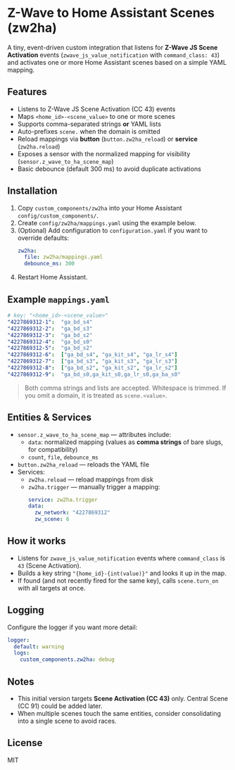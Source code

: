 # Z-Wave to Home Assistant Scenes (zw2ha)

A tiny, event-driven custom integration that listens for **Z-Wave JS Scene Activation** events
(`zwave_js_value_notification` with `command_class: 43`) and activates one or more Home Assistant
scenes based on a simple YAML mapping.

## Features
- Listens to Z-Wave JS Scene Activation (CC 43) events
- Maps `<home_id>-<scene_value>` to one or more scenes
- Supports comma-separated strings **or** YAML lists
- Auto-prefixes `scene.` when the domain is omitted
- Reload mappings via **button** (`button.zw2ha_reload`) or **service** (`zw2ha.reload`)
- Exposes a sensor with the normalized mapping for visibility (`sensor.z_wave_to_ha_scene_map`)
- Basic debounce (default 300 ms) to avoid duplicate activations

## Installation
1. Copy `custom_components/zw2ha` into your Home Assistant `config/custom_components/`.
2. Create `config/zw2ha/mappings.yaml` using the example below.
3. (Optional) Add configuration to `configuration.yaml` if you want to override defaults:
   ```yaml
   zw2ha:
     file: zw2ha/mappings.yaml
     debounce_ms: 300
   ```
4. Restart Home Assistant.

## Example `mappings.yaml`
```yaml
# key: "<home_id>-<scene_value>"
"4227869312-1":  "ga_bd_s4"
"4227869312-2":  "ga_bd_s3"
"4227869312-3":  "ga_bd_s2"
"4227869312-4":  "ga_bd_s0"
"4227869312-5":  "ga_bd_s2"
"4227869312-6":  ["ga_bd_s4", "ga_kit_s4", "ga_lr_s4"]
"4227869312-7":  ["ga_bd_s3", "ga_kit_s3", "ga_lr_s3"]
"4227869312-8":  ["ga_bd_s2", "ga_kit_s2", "ga_lr_s2"]
"4227869312-9":  "ga_bd_s0,ga_kit_s0,ga_lr_s0,ga_ba_s0"
```

> Both comma strings and lists are accepted. Whitespace is trimmed. If you omit a domain, it is
> treated as `scene.<value>`.

## Entities & Services
- `sensor.z_wave_to_ha_scene_map` — attributes include:
  - `data`: normalized mapping (values as **comma strings** of bare slugs, for compatibility)
  - `count`, `file`, `debounce_ms`
- `button.zw2ha_reload` — reloads the YAML file
- Services:
  - `zw2ha.reload` — reload mappings from disk
  - `zw2ha.trigger` — manually trigger a mapping:
    ```yaml
    service: zw2ha.trigger
    data:
      zw_network: "4227869312"
      zw_scene: 6
    ```

## How it works
- Listens for `zwave_js_value_notification` events where `command_class` is `43` (Scene Activation).
- Builds a key string `"{home_id}-{int(value)}"` and looks it up in the map.
- If found (and not recently fired for the same key), calls `scene.turn_on` with all targets at once.

## Logging
Configure the logger if you want more detail:
```yaml
logger:
  default: warning
  logs:
    custom_components.zw2ha: debug
```

## Notes
- This initial version targets **Scene Activation (CC 43)** only. Central Scene (CC 91) could be added later.
- When multiple scenes touch the same entities, consider consolidating into a single scene to avoid races.

## License
MIT
